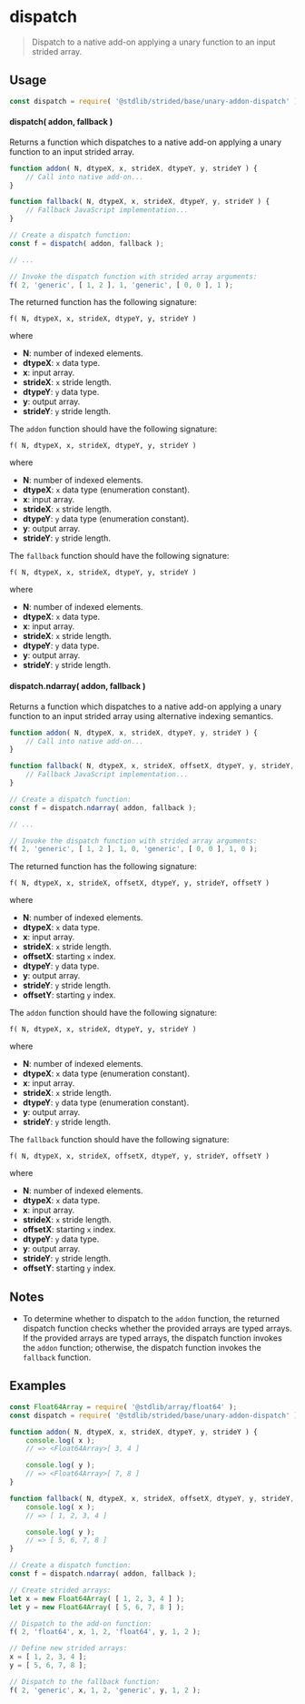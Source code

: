 <!--

@license Apache-2.0

Copyright (c) 2021 The Stdlib Authors.

Licensed under the Apache License, Version 2.0 (the "License");
you may not use this file except in compliance with the License.
You may obtain a copy of the License at

   http://www.apache.org/licenses/LICENSE-2.0

Unless required by applicable law or agreed to in writing, software
distributed under the License is distributed on an "AS IS" BASIS,
WITHOUT WARRANTIES OR CONDITIONS OF ANY KIND, either express or implied.
See the License for the specific language governing permissions and
limitations under the License.

-->

# dispatch

> Dispatch to a native add-on applying a unary function to an input strided array.

<!-- Section to include introductory text. Make sure to keep an empty line after the intro `section` element and another before the `/section` close. -->

<section class="intro">

</section>

<!-- /.intro -->

<!-- Package usage documentation. -->

<section class="usage">

## Usage

```javascript
const dispatch = require( '@stdlib/strided/base/unary-addon-dispatch' );
```

#### dispatch( addon, fallback )

Returns a function which dispatches to a native add-on applying a unary function to an input strided array.

```javascript
function addon( N, dtypeX, x, strideX, dtypeY, y, strideY ) {
    // Call into native add-on...
}

function fallback( N, dtypeX, x, strideX, dtypeY, y, strideY ) {
    // Fallback JavaScript implementation...
}

// Create a dispatch function:
const f = dispatch( addon, fallback );

// ...

// Invoke the dispatch function with strided array arguments:
f( 2, 'generic', [ 1, 2 ], 1, 'generic', [ 0, 0 ], 1 );
```

The returned function has the following signature:

```text
f( N, dtypeX, x, strideX, dtypeY, y, strideY )
```

where

-   **N**: number of indexed elements.
-   **dtypeX**: `x` data type.
-   **x**: input array.
-   **strideX**: `x` stride length.
-   **dtypeY**: `y` data type.
-   **y**: output array.
-   **strideY**: `y` stride length.

The `addon` function should have the following signature:

```text
f( N, dtypeX, x, strideX, dtypeY, y, strideY )
```

where

-   **N**: number of indexed elements.
-   **dtypeX**: `x` data type (enumeration constant).
-   **x**: input array.
-   **strideX**: `x` stride length.
-   **dtypeY**: `y` data type (enumeration constant).
-   **y**: output array.
-   **strideY**: `y` stride length.

The `fallback` function should have the following signature:

```text
f( N, dtypeX, x, strideX, dtypeY, y, strideY )
```

where

-   **N**: number of indexed elements.
-   **dtypeX**: `x` data type.
-   **x**: input array.
-   **strideX**: `x` stride length.
-   **dtypeY**: `y` data type.
-   **y**: output array.
-   **strideY**: `y` stride length.

#### dispatch.ndarray( addon, fallback )

Returns a function which dispatches to a native add-on applying a unary function to an input strided array using alternative indexing semantics.

<!-- eslint-disable max-len -->

```javascript
function addon( N, dtypeX, x, strideX, dtypeY, y, strideY ) {
    // Call into native add-on...
}

function fallback( N, dtypeX, x, strideX, offsetX, dtypeY, y, strideY, offsetY ) {
    // Fallback JavaScript implementation...
}

// Create a dispatch function:
const f = dispatch.ndarray( addon, fallback );

// ...

// Invoke the dispatch function with strided array arguments:
f( 2, 'generic', [ 1, 2 ], 1, 0, 'generic', [ 0, 0 ], 1, 0 );
```

The returned function has the following signature:

```text
f( N, dtypeX, x, strideX, offsetX, dtypeY, y, strideY, offsetY )
```

where

-   **N**: number of indexed elements.
-   **dtypeX**: `x` data type.
-   **x**: input array.
-   **strideX**: `x` stride length.
-   **offsetX**: starting `x` index.
-   **dtypeY**: `y` data type.
-   **y**: output array.
-   **strideY**: `y` stride length.
-   **offsetY**: starting `y` index.

The `addon` function should have the following signature:

```text
f( N, dtypeX, x, strideX, dtypeY, y, strideY )
```

where

-   **N**: number of indexed elements.
-   **dtypeX**: `x` data type (enumeration constant).
-   **x**: input array.
-   **strideX**: `x` stride length.
-   **dtypeY**: `y` data type (enumeration constant).
-   **y**: output array.
-   **strideY**: `y` stride length.

The `fallback` function should have the following signature:

```text
f( N, dtypeX, x, strideX, offsetX, dtypeY, y, strideY, offsetY )
```

where

-   **N**: number of indexed elements.
-   **dtypeX**: `x` data type.
-   **x**: input array.
-   **strideX**: `x` stride length.
-   **offsetX**: starting `x` index.
-   **dtypeY**: `y` data type.
-   **y**: output array.
-   **strideY**: `y` stride length.
-   **offsetY**: starting `y` index.

</section>

<!-- /.usage -->

<!-- Package usage notes. Make sure to keep an empty line after the `section` element and another before the `/section` close. -->

<section class="notes">

## Notes

-   To determine whether to dispatch to the `addon` function, the returned dispatch function checks whether the provided arrays are typed arrays. If the provided arrays are typed arrays, the dispatch function invokes the `addon` function; otherwise, the dispatch function invokes the `fallback` function.

</section>

<!-- /.notes -->

<!-- Package usage examples. -->

<section class="examples">

## Examples

<!-- eslint-disable max-len -->

<!-- eslint no-undef: "error" -->

```javascript
const Float64Array = require( '@stdlib/array/float64' );
const dispatch = require( '@stdlib/strided/base/unary-addon-dispatch' );

function addon( N, dtypeX, x, strideX, dtypeY, y, strideY ) {
    console.log( x );
    // => <Float64Array>[ 3, 4 ]

    console.log( y );
    // => <Float64Array>[ 7, 8 ]
}

function fallback( N, dtypeX, x, strideX, offsetX, dtypeY, y, strideY, offsetY ) {
    console.log( x );
    // => [ 1, 2, 3, 4 ]

    console.log( y );
    // => [ 5, 6, 7, 8 ]
}

// Create a dispatch function:
const f = dispatch.ndarray( addon, fallback );

// Create strided arrays:
let x = new Float64Array( [ 1, 2, 3, 4 ] );
let y = new Float64Array( [ 5, 6, 7, 8 ] );

// Dispatch to the add-on function:
f( 2, 'float64', x, 1, 2, 'float64', y, 1, 2 );

// Define new strided arrays:
x = [ 1, 2, 3, 4 ];
y = [ 5, 6, 7, 8 ];

// Dispatch to the fallback function:
f( 2, 'generic', x, 1, 2, 'generic', y, 1, 2 );
```

</section>

<!-- /.examples -->

<!-- Section to include cited references. If references are included, add a horizontal rule *before* the section. Make sure to keep an empty line after the `section` element and another before the `/section` close. -->

<section class="references">

</section>

<!-- /.references -->

<!-- Section for related `stdlib` packages. Do not manually edit this section, as it is automatically populated. -->

<section class="related">

</section>

<!-- /.related -->

<!-- Section for all links. Make sure to keep an empty line after the `section` element and another before the `/section` close. -->

<section class="links">

</section>

<!-- /.links -->
